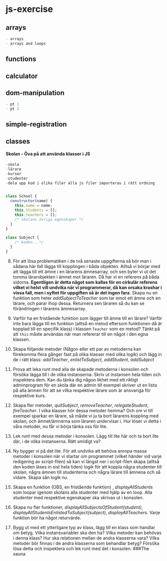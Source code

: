 # js-exercise

## arrays

```js
- arrays
- arrays and loops
```

## functions

## calculator

## dom-manipulation

```js
- pt 1
- pt 2
```

## simple-registration

## classes

#### Skolan - Öva på att använda klasser i JS

```js
-skola
-lärare
-kurser
-studenter
-dela upp kod i olika filer alla js filer importeras i rätt ordning


class School {
  constructor(name) {
    this.name = name;
    this.students = [];
    this.teachers = [];
    /* skolans övriga egenskaper */
  }
}
```


```js
class Subject {
    /* koden...*/
  }
}
```

8.  För att lösa problematiken i de två senaste uppgifterna så bör man i sådana här fall lägga till kopplingen i båda objekten. Alltså vi börjar med att lägga till ett ämne i en lärarens ämnesarray, och sen byter vi ut det tomma lärarobjekten i ämnet mot läraren. Då har vi en referens på båda sidorna. **Egentligen är detta något som kallas för en cirkulär referens vilket vi helst vill undvika när vi programmerar, då kan orsaka krashar i vissa fall, men i syftet för uppgiften så är det ingen fara.** Skapa nu en funktion som heter _addSubjectToTeacher_ som tar emot ett ämne och en lärare, och parar ihop dessa. Returnera sen läraren så du kan se förändringen i lärarens ämnesarray.

9.  Varför ha en fristående funktion som lägger till ämne till en lärare? Varför inte bara lägga till en funktion (alltså en metod eftersom funktionen då är kopplad till en specifik klass) i klassen `Teacher` som en metod? Tänkt på att `this` måste användas när man refererar till en något i den egna klassen.

10. Skapa följande metoder (Någon eller ett par av metoderna kan förekomma flera gånger fast på olika klasser med olika logik) och lägg in de i rätt klass: _addTeacher_, _enlistToSubject_, _addStudent_, _addSubject_

11. Prova att leka runt med alla de skapade metoderna i konsolen och försöka lägga till i de olika instanserna. Skriv ut instansen hela tiden och inspektera dem. Kan du tänka dig någon likhet med ett riktigt adminprogram för en skola där en admin till exempel skriver ut en lista på alla ämnen för att se vilka respektive lärare som är ansvariga för respektive kurs.

12. Skapa fler metoder, _quitSubject_, _removeTeacher_, _relegateStudent_, _fireTeacher_. I vilka klasser hör dessa metoder hemma? Och om vi till exempel sparkar en lärare, så måste vi ju ta bort lärarens koppling med skolan, och ämnet/ämnerna som läraren undervisar i. Hur löser vi detta i våra metoder, nu får vi börja tänka oss för lite.

13. Lek runt med dessa metoder i konsolen. Lägg till lite här och ta bort lite där, i de olika instanserna. Rätt smidigt va?

14. Ny bygger vi på det lite. För att undvika att behöva anropa massa metoder i konsolen när vi startar om programmet (vilket händer vid varje redigering av script-filen) så kan vi längst ner i script-filen skapa (alltså den koden läses in sist hela tiden) logik för att koppla några studenter till skolan, några ämnen till studenterna och några lärare till ämnena och så vidare. Skapa sån logik nu.

15. Skapa en funktion (OBS, en fristående funktion) , _displayAllStudents_ som loopar igenom skolans alla studenter med hjälp av en loop. Alla studenter med respektive egenskaper ska skrivas ut i konsolen.

16. Skapa nu fler funktioner, _displayAllSubjectsOfStudent(student)_, _displayAllStudentsEnlistedToSubject(subject)_, _displayAllTeachers_. Varje funktion bör ha något returvärde.

17. Bygg ut med ett ytterligare typ av klass, lägg till en klass som handlar om betyg. Vilka instansvariabler ska den ha? Vilka metoder kan behövas i denna klass? Hur ska relationen mellan de andra klasserna vara? Vilka metoder bör finnas i de andra klasserna som behandlar betyg? Försöka lösa detta och inspektera och lek runt med det i konsolen.
###The sauna 
